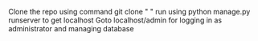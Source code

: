 Clone the repo using command git clone " "
run using python manage.py runserver to get localhost
Goto localhost/admin for logging in as administrator and managing database

